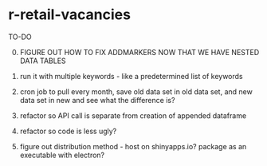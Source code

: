 # r-retail-vacancies
TO-DO

0. FIGURE OUT HOW TO FIX ADDMARKERS NOW THAT WE HAVE NESTED DATA TABLES

1. run it with multiple keywords - like a predetermined list of keywords
2. cron job to pull every month, save old data set in old data set, and new data set in new and see what the difference is?
3. refactor so API call is separate from creation of appended dataframe
4. refactor so code is less ugly?
5. figure out distribution method - host on shinyapps.io? package as an executable with electron?